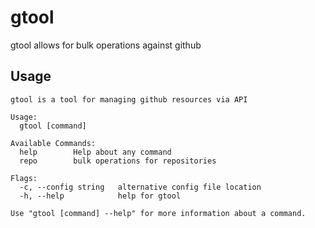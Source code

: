 # gtool

gtool allows for bulk operations against github

## Usage

```
gtool is a tool for managing github resources via API

Usage:
  gtool [command]

Available Commands:
  help        Help about any command
  repo        bulk operations for repositories

Flags:
  -c, --config string   alternative config file location
  -h, --help            help for gtool

Use "gtool [command] --help" for more information about a command.
```

